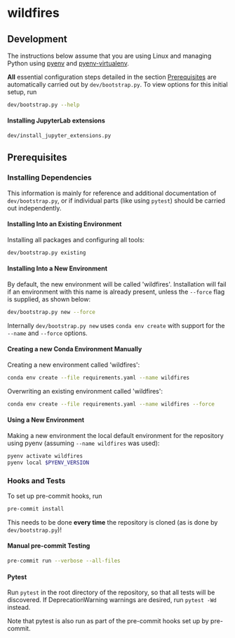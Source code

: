 # wildfires

## Development

The instructions below assume that you are using Linux and managing Python using [pyenv](https://github.com/pyenv/pyenv) and [pyenv-virtualenv](https://github.com/pyenv/pyenv-virtualenv).

**All** essential configuration steps detailed in the section [Prerequisites](#prerequisites) are automatically carried out by `dev/bootstrap.py`.
To view options for this initial setup, run
```sh
dev/bootstrap.py --help
```

#### Installing JupyterLab extensions

```sh
dev/install_jupyter_extensions.py
```

## Prerequisites

### Installing Dependencies

This information is mainly for reference and additional documentation of `dev/bootstrap.py`, or if individual parts (like using `pytest`) should be carried out independently.


#### Installing Into an Existing Environment

Installing all packages and configuring all tools:
```sh
dev/bootstrap.py existing
```

#### Installing Into a New Environment

By default, the new environment will be called 'wildfires'.
Installation will fail if an environment with this name is already present, unless the `--force` flag is supplied, as shown below:
```sh
dev/bootstrap.py new --force
```

Internally `dev/bootstrap.py new` uses `conda env create` with support for the `--name` and `--force` options.

#### Creating a new Conda Environment Manually

Creating a new environment called 'wildfires':
```sh
conda env create --file requirements.yaml --name wildfires
```

Overwriting an existing environment called 'wildfires':
```sh
conda env create --file requirements.yaml --name wildfires --force
```

#### Using a New Environment

Making a new environment the local default environment for the repository using pyenv (assuming `--name wildfires` was used):
```sh
pyenv activate wildfires
pyenv local $PYENV_VERSION
```

### Hooks and Tests

To set up pre-commit hooks, run
```sh
pre-commit install
```
This needs to be done **every time** the repository is cloned (as is done by `dev/bootstrap.py`)!

#### Manual pre-commit Testing

```sh
pre-commit run --verbose --all-files
```

#### Pytest

Run `pytest` in the root directory of the repository, so that all tests will be discovered.
If DeprecationWarning warnings are desired, run `pytest -Wd` instead.

Note that pytest is also run as part of the pre-commit hooks set up by pre-commit.
